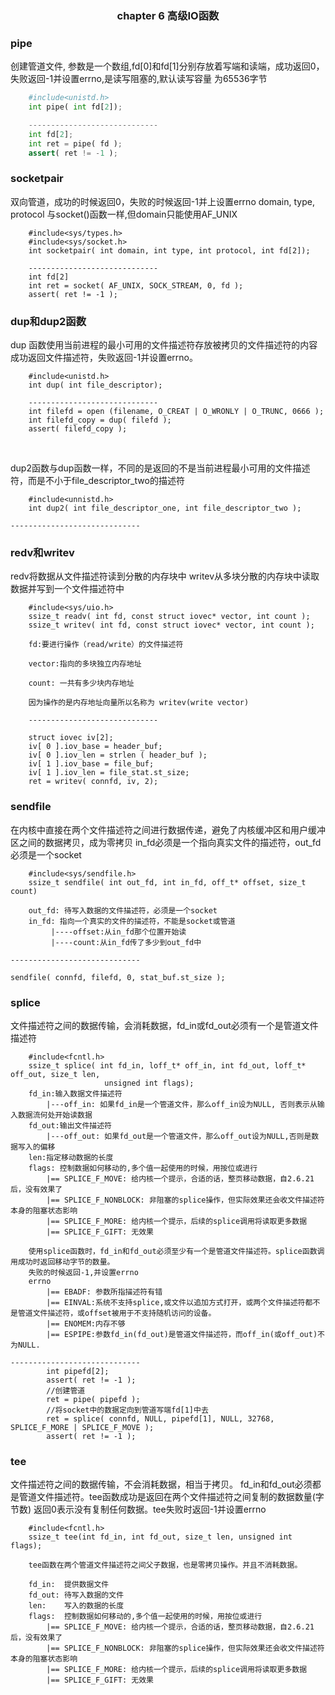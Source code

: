 ### <center>chapter 6 高级IO函数</center>

### pipe
创建管道文件, 参数是一个数组,fd[0]和fd[1]分别存放着写端和读端，成功返回0，失败返回-1并设置errno,是读写阻塞的,默认读写容量
为65536字节

```python
	#include<unistd.h>
	int pipe( int fd[2]);

	-----------------------------
	int fd[2];
	int ret = pipe( fd );
	assert( ret != -1 );
```

### socketpair
双向管道，成功的时候返回0，失败的时候返回-1并上设置errno
domain, type, protocol 与socket()函数一样,但domain只能使用AF_UNIX
```
	#include<sys/types.h>
	#include<sys/socket.h>
	int socketpair( int domain, int type, int protocol, int fd[2]);

	-----------------------------
	int fd[2]
	int ret = socket( AF_UNIX, SOCK_STREAM, 0, fd );
	assert( ret != -1 );
```

### dup和dup2函数
dup 函数使用当前进程的最小可用的文件描述符存放被拷贝的文件描述符的内容
成功返回文件描述符，失败返回-1并设置errno。
```
	#include<unistd.h>
	int dup( int file_descriptor);

	-----------------------------
	int filefd = open (filename, O_CREAT | O_WRONLY | O_TRUNC, 0666 );
	int filefd_copy = dup( filefd );
	assert( filefd_copy );

```
</br>

dup2函数与dup函数一样，不同的是返回的不是当前进程最小可用的文件描述符，而是不小于file_descriptor_two的描述符
```
	#include<unnistd.h>
	int dup2( int file_descriptor_one, int file_descriptor_two );

-----------------------------

```

### redv和writev
redv将数据从文件描述符读到分散的内存块中
writev从多块分散的内存块中读取数据并写到一个文件描述符中

```
	#include<sys/uio.h>
	ssize_t readv( int fd, const struct iovec* vector, int count );
	ssize_t writev( int fd, const struct iovec* vector, int count );

	fd:要进行操作（read/write）的文件描述符
		
	vector:指向的多块独立内存地址

	count: 一共有多少块内存地址

	因为操作的是内存地址向量所以名称为 writev(write vector)

	-----------------------------

	struct iovec iv[2];
	iv[ 0 ].iov_base = header_buf;
	iv[ 0 ].iov_len = strlen ( header_buf );
	iv[ 1 ].iov_base = file_buf;
	iv[ 1 ].iov_len = file_stat.st_size;
	ret = writev( connfd, iv, 2);

```

### sendfile
在内核中直接在两个文件描述符之间进行数据传递，避免了内核缓冲区和用户缓冲区之间的数据拷贝，成为零拷贝
in_fd必须是一个指向真实文件的描述符，out_fd必须是一个socket

```
	#include<sys/sendfile.h>
	ssize_t sendfile( int out_fd, int in_fd, off_t* offset, size_t count)

	out_fd: 待写入数据的文件描述符，必须是一个socket
	in_fd: 指向一个真实的文件的描述符，不能是socket或管道
		 |----offset:从in_fd那个位置开始读
		 |----count:从in_fd传了多少到out_fd中	  

-----------------------------

sendfile( connfd, filefd, 0, stat_buf.st_size );

```

### splice
文件描述符之间的数据传输，会消耗数据，fd_in或fd_out必须有一个是管道文件描述符

```
	#include<fcntl.h>
	ssize_t splice( int fd_in, loff_t* off_in, int fd_out, loff_t* off_out, size_t len,
					 unsigned int flags);
	fd_in:输入数据文件描述符
		|---off_in: 如果fd_in是一个管道文件，那么off_in设为NULL, 否则表示从输入数据流何处开始读数据
	fd_out:输出文件描述符
		|---off_out: 如果fd_out是一个管道文件，那么off_out设为NULL,否则是数据写入的偏移
	len:指定移动数据的长度
	flags: 控制数据如何移动的,多个值一起使用的时候，用按位或进行
		|== SPLICE_F_MOVE: 给内核一个提示，合适的话，整页移动数据，自2.6.21后，没有效果了
		|== SPLICE_F_NONBLOCK: 非阻塞的splice操作，但实际效果还会收文件描述符本身的阻塞状态影响
		|== SPLICE_F_MORE: 给内核一个提示，后续的splice调用将读取更多数据
		|== SPLICE_F_GIFT: 无效果

	使用splice函数时，fd_in和fd_out必须至少有一个是管道文件描述符。splice函数调用成功时返回移动字节的数量。
	失败的时候返回-1,并设置errno
	errno
		|== EBADF: 参数所指描述符有错
		|== EINVAL:系统不支持splice,或文件以追加方式打开，或两个文件描述符都不是管道文件描述符，或offset被用于不支持随机访问的设备。
		|== ENOMEM:内存不够
		|== ESPIPE:参数fd_in(fd_out)是管道文件描述符，而off_in(或off_out)不为NULL.

-----------------------------
		int pipefd[2];
		assert( ret != -1 );
		//创建管道
		ret = pipe( pipefd );
		//将socket中的数据定向到管道写端fd[1]中去
		ret = splice( connfd, NULL, pipefd[1], NULL, 32768, SPLICE_F_MORE | SPLICE_F_MOVE );
		assert( ret != -1 );
```

### tee
文件描述符之间的数据传输，不会消耗数据，相当于拷贝。
fd_in和fd_out必须都是管道文件描述符。tee函数成功是返回在两个文件描述符之间复制的数据数量(字节数)
返回0表示没有复制任何数据。tee失败时返回-1并设置errno

```
	#include<fcntl.h>
	ssize_t tee(int fd_in, int fd_out, size_t len, unsigned int flags);

	tee函数在两个管道文件描述符之间父子数据，也是零拷贝操作。并且不消耗数据。

	fd_in:	提供数据文件
	fd_out: 待写入数据的文件
	len: 	写入的数据的长度
	flags: 	控制数据如何移动的,多个值一起使用的时候，用按位或进行
		|== SPLICE_F_MOVE: 给内核一个提示，合适的话，整页移动数据，自2.6.21后，没有效果了
		|== SPLICE_F_NONBLOCK: 非阻塞的splice操作，但实际效果还会收文件描述符本身的阻塞状态影响
		|== SPLICE_F_MORE: 给内核一个提示，后续的splice调用将读取更多数据
		|== SPLICE_F_GIFT: 无效果



```